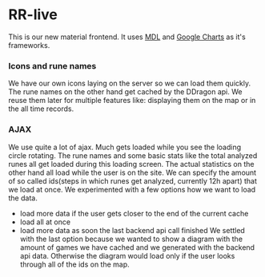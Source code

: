 # RR-live
This is our new material frontend. It uses [MDL](https://getmdl.io/index.html) and [Google Charts](https://developers.google.com/chart/) 
as it's frameworks. 

### Icons and rune names
We have our own icons laying on the server so we can load them quickly. The rune names on the other hand get cached by
the DDragon api. We reuse them later for multiple features like: displaying them on the map or in the all time records.

### AJAX
We use quite a lot of ajax. Much gets loaded while you see the loading circle rotating. The rune names and some
basic stats like the total analyzed runes all get loaded during this loading screen. The actual statistics on the other
hand all load while the user is on the site. We can specify the amount of so called ids(steps in which runes get 
analyzed, currently 12h apart) that we load at once. We experimented with a few options how we want to load the data.
- load more data if the user gets closer to the end of the current cache
- load all at once
- load more data as soon the last backend api call finished
We settled with the last option because we wanted to show a diagram  with the amount of games we have cached and we
generated with the backend api data. Otherwise the diagram would load only if the user looks through all of the ids on
the map.